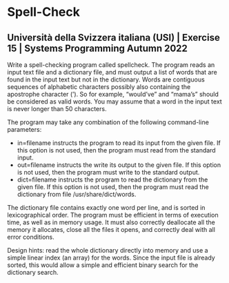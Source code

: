 # Spell-Check

## Università della Svizzera italiana (USI) | Exercise 15 | Systems Programming Autumn 2022

Write a spell-checking program called spellcheck. The program reads an input text file and a dictionary file, and must output a list of words that are found in the input text but not in the dictionary. Words are contiguous sequences of alphabetic characters possibly
also containing the apostrophe character (’). So for example, “would’ve” and “mama’s” should be considered as valid words. You may assume that a word in the input text is never longer than 50 characters.

The program may take any combination of the following command-line parameters:
* in=filename instructs the program to read its input from the given file. If this option is not used, then the program must read from the standard input.
* out=filename instructs the write its output to the given file. If this option is not used, then
the program must write to the standard output.
* dict=filename instructs the program to read the dictionary from the given file. If this option is not used, then the program must read the dictionary from file /usr/share/dict/words.

The dictionary file contains exactly one word per line, and is sorted in lexicographical order. The program must be efficient in terms of execution time, as well as in memory usage. It must also correctly deallocate all the memory it allocates, close all the files it opens, and correctly deal with all error conditions. 

Design hints: read the whole dictionary directly into memory and use a simple linear index (an array) for the words. Since the input file is already sorted, this would allow a simple and efficient binary search for the dictionary search.

